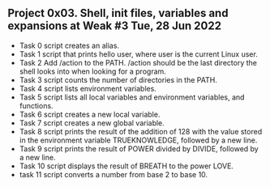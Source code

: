 ## Project 0x03. Shell, init files, variables and expansions at Weak #3 Tue, 28 Jun 2022
- Task 0 script creates an alias.
- Task 1 script that prints hello user, where user is the current Linux user.
- Task 2 Add /action to the PATH. /action should be the last directory the shell looks into when looking for a program.
- Task 3 script counts the number of directories in the PATH.
- Task 4 script lists environment variables.
- Task 5 script lists all local variables and environment variables, and functions.
- Task 6 script creates a new local variable.
- Task 7 script creates a new global variable.
- Task 8 script prints the result of the addition of 128 with the value stored in the environment variable TRUEKNOWLEDGE, followed by a new line.
- Task 9 script prints the result of POWER divided by DIVIDE, followed by a new line.
- Task 10 script displays the result of BREATH to the power LOVE.
- task 11  script converts a number from base 2 to base 10.
